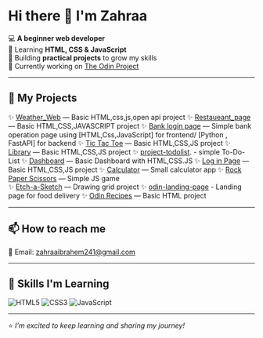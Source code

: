 # Hi there 👋 I'm Zahraa

💻 **A beginner web developer**  
🎨 Learning **HTML, CSS & JavaScript**  
🚀 Building **practical projects** to grow my skills  
🌱 Currently working on [The Odin Project](https://www.theodinproject.com/)

---

## 🔧 My Projects
✨ [Weather_Web](https://github.com/zahraai3/weatherweb) — Basic HTML,css,js,open api project 
✨ [Restaueant_page](https://github.com/zahraai3/restaunat-page) — Basic HTML,CSS,JAVASCRIPT project 
✨ [Bank login page](https://github.com/zahraai3/projectforBank) — Simple bank operation page using [HTML,Css,JavaScript] for frontend/ [Python , FastAPI] for backend
✨ [Tic Tac Toe](https://github.com/zahraai3/tictactoe) — Basic HTML,CSS,JS project 
✨ [Library](https://github.com/zahraai3/Library) — Basic HTML,CSS,JS project 
✨ [project-todolist](https://github.com/zahraai3/project-todolist). - simple To-Do-List
✨ [Dashboard](https://github.com/zahraai3/Dashboard) — Basic Dashboard with HTML,CSS.JS
✨ [Log in Page](https://github.com/zahraai3/login) — Basic HTML,CSS,JS project 
✨ [Calculator](https://github.com/zahraai3/calculator) — Small calculator app 
✨ [Rock Paper Scissors](https://github.com/zahraai3/rock.paper.scissors) — Simple JS game  
✨ [Etch-a-Sketch](https://github.com/zahraai3/Etch-a-Sketch) — Drawing grid project
✨ [odin-landing-page](https://github.com/zahraai3/odin-landing-page) - Landing page for food delivery 
✨ [Odin Recipes](https://github.com/zahraai3/odin-recipes) — Basic HTML project 

---

## 📫 How to reach me

📧 Email: zahraaibrahem241@gmail.com

---

## 🚀 Skills I'm Learning

![HTML5](https://img.shields.io/badge/-HTML5-E34F26?logo=html5&logoColor=white&style=flat)
![CSS3](https://img.shields.io/badge/-CSS3-1572B6?logo=css3&logoColor=white&style=flat)
![JavaScript](https://img.shields.io/badge/-JavaScript-F7DF1E?logo=javascript&logoColor=black&style=flat)

---

⭐️ _I’m excited to keep learning and sharing my journey!_

